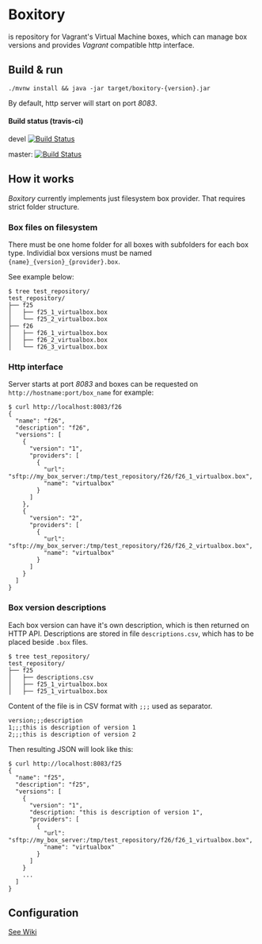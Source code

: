 # Boxitory

is repository for Vagrant's Virtual Machine boxes, which can manage box versions and provides *Vagrant* compatible http interface.

## Build & run

`./mvnw install && java -jar target/boxitory-{version}.jar`

By default, http server will start on port *8083*.

#### Build status (travis-ci)

devel [![Build Status](https://travis-ci.org/sparkoo/boxitory.svg?branch=devel)](https://travis-ci.org/sparkoo/boxitory)

master: [![Build Status](https://travis-ci.org/sparkoo/boxitory.svg?branch=master)](https://travis-ci.org/sparkoo/boxitory)

## How it works

*Boxitory* currently implements just filesystem box provider. That requires strict folder structure.

### Box files on filesystem

There must be one home folder for all boxes with subfolders for each box type. Individial box versions must be named `{name}_{version}_{provider}.box`. 

See example below:
```
$ tree test_repository/
test_repository/
├── f25
│   ├── f25_1_virtualbox.box
│   └── f25_2_virtualbox.box
├── f26
│   ├── f26_1_virtualbox.box
│   ├── f26_2_virtualbox.box
│   └── f26_3_virtualbox.box
```

### Http interface

Server starts at port *8083* and boxes can be requested on `http://hostname:port/box_name` for example:
```
$ curl http://localhost:8083/f26
{
  "name": "f26",
  "description": "f26",
  "versions": [
    {
      "version": "1",
      "providers": [
        {
          "url": "sftp://my_box_server:/tmp/test_repository/f26/f26_1_virtualbox.box",
          "name": "virtualbox"
        }
      ]
    },
    {
      "version": "2",
      "providers": [
        {
          "url": "sftp://my_box_server:/tmp/test_repository/f26/f26_2_virtualbox.box",
          "name": "virtualbox"
        }
      ]
    }
  ]
}
```

### Box version descriptions

Each box version can have it's own description, which is then returned on HTTP API. Descriptions are stored in file `descriptions.csv`, which has to be placed beside `.box` files.

```
$ tree test_repository/
test_repository/
├── f25
│   ├── descriptions.csv
│   ├── f25_1_virtualbox.box
│   ├── f25_1_virtualbox.box
```

Content of the file is in CSV format with `;;;` used as separator.

```
version;;;description
1;;;this is description of version 1
2;;;this is description of version 2
```

Then resulting JSON will look like this:
```
$ curl http://localhost:8083/f25
{
  "name": "f25",
  "description": "f25",
  "versions": [
    {
      "version": "1",
      "description: "this is description of version 1",
      "providers": [
        {
          "url": "sftp://my_box_server:/tmp/test_repository/f26/f26_1_virtualbox.box",
          "name": "virtualbox"
        }
      ]
    }
    ...
  ]
}
```

## Configuration
[See Wiki](https://github.com/sparkoo/boxitory/wiki/Configuration)
